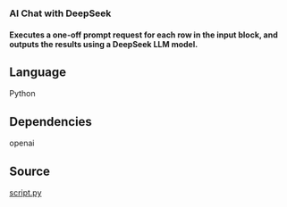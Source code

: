 ### AI Chat with DeepSeek

#### Executes a one-off prompt request for each row in the input block, and outputs the results using a DeepSeek LLM model.


## Language
Python

## Dependencies
openai

## Source
[script.py](https://github.com/visokio/omniscope-custom-blocks/blob/master/Connectors/AI%20Chat%0DeepSeek/script.py)
